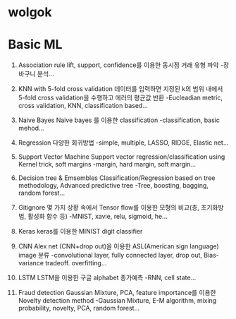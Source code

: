 # wolgok
# Basic ML

1. Association rule
lift, support, confidence를 이용한 동시점 거래 유형 파악
-장바구니 분석...

2. KNN with 5-fold cross validation
데이터를 입력하면 지정된 k의 범위 내에서 5-fold cross validation을 수행하고 에러의 평균값 반환
-Eucleadian metric, cross validation, KNN, classification based...

3. Naive Bayes
Naive bayes 를 이용한 classification
-classification, basic mehod...

4. Regression
다양한 회귀방법
-simple, multiple, LASSO, RIDGE, Elastic net...

5. Support Vector Machine
Support vector regression/classification using Kernel trick, soft margins
-margin, hard margin, soft margin...

6. Decision tree & Emsembles
Classification/Regression based on tree methodology, Advanced predictive tree
-Tree, boosting, bagging, random forest...

7. Gitignore
몇 가지 상황 속에서 Tensor flow를 이용한 모형의 비교(층, 초기화방법, 활성화 함수 등)
-MNIST, xavie, relu, sigmoid, he...

8. Keras
keras를 이용한 MINIST digit classifier

9. CNN
Alex net (CNN+drop out)을 이용한 ASL(American sign language) image 분류
-convolutional layer, fully connected layer, drop out, Bias-variance tradeoff. overfitting...

10. LSTM
LSTM을 이용한 구글  alphabet 종가예측
-RNN, cell state...

11. Fraud detection
Gaussian Mixture, PCA, feature importance를 이용한 Novelty detection method
-Gaussian Mixture, E-M algorithm, mixing probability, novelty, PCA, random forest...

